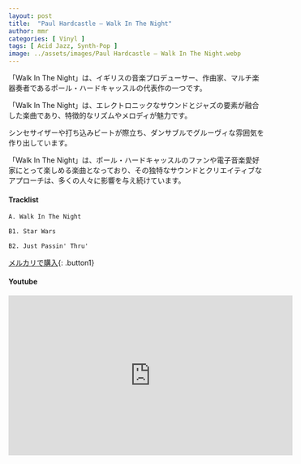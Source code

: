 ```yaml
---
layout: post
title:  "Paul Hardcastle – Walk In The Night"
author: mmr
categories: [ Vinyl ]
tags: [ Acid Jazz, Synth-Pop ]
image: ../assets/images/Paul Hardcastle – Walk In The Night.webp
---
```


「Walk In The Night」は、イギリスの音楽プロデューサー、作曲家、マルチ楽器奏者であるポール・ハードキャッスルの代表作の一つです。

「Walk In The Night」は、エレクトロニックなサウンドとジャズの要素が融合した楽曲であり、特徴的なリズムやメロディが魅力です。

シンセサイザーや打ち込みビートが際立ち、ダンサブルでグルーヴィな雰囲気を作り出しています。

「Walk In The Night」は、ポール・ハードキャッスルのファンや電子音楽愛好家にとって楽しめる楽曲となっており、その独特なサウンドとクリエイティブなアプローチは、多くの人々に影響を与え続けています。


#### Tracklist
```md
A. Walk In The Night

B1. Star Wars

B2. Just Passin' Thru'
```

[メルカリで購入](https://jp.mercari.com/item/m96013184064?afid=6142608987){: .button1}

#### Youtube
<iframe width="560" height="315" src="https://www.youtube.com/embed/tpokU2vr1C0?si=sfO36A6g0cab6gs2" title="YouTube video player" frameborder="0" allow="accelerometer; autoplay; clipboard-write; encrypted-media; gyroscope; picture-in-picture; web-share" referrerpolicy="strict-origin-when-cross-origin" allowfullscreen></iframe>